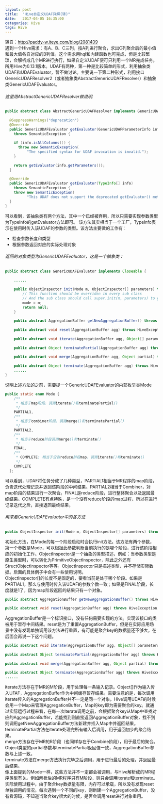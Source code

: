 ```yaml
---
layout: post
title:  "Hive自定义UDAF详解(转)"
date:   2017-04-05 16:35:00
categories: Hive
tags: Hive
---
```

转自：http://paddy-w.iteye.com/blog/2081409
<br>遇到一个Hive需求：有A、B、C三列，按A列进行聚合，求出C列聚合后的最小值和最大值各自对应的B列值。这个需求用hql和内建函数也可完成，但是比较繁琐，会解析成几个MR进行执行，如果自定义UDAF便可只利用一个MR完成任务。
所用Hive为0.13.1版本。UDAF有两种，第一种是比较简单的形式，利用抽象类UDAF和UDAFEvaluator，暂不做讨论。主要说一下第二种形式，利用接口GenericUDAFResolver2（或者抽象类AbstractGenericUDAFResolver）和抽象类GenericUDAFEvaluator。
###### 这里用AbstractGenericUDAFResolver做说明.
``` java
public abstract class AbstractGenericUDAFResolver implements GenericUDAFResolver2 {  
  
  @SuppressWarnings("deprecation")  
  @Override  
  public GenericUDAFEvaluator getEvaluator(GenericUDAFParameterInfo info)  
    throws SemanticException {  
  
    if (info.isAllColumns()) {  
      throw new SemanticException(  
          "The specified syntax for UDAF invocation is invalid.");  
    }  
  
    return getEvaluator(info.getParameters());  
  }  
  
  @Override  
  public GenericUDAFEvaluator getEvaluator(TypeInfo[] info)   
    throws SemanticException {  
    throw new SemanticException(  
          "This UDAF does not support the deprecated getEvaluator() method.");  
  }  
}  

```
可以看到，该抽象类有两个方法，其中一个已经被弃用，所以只需要实现参数类型为TypeInfo的getEvaluator方法即可。 
该方法其实相当于一个工厂，TypeInfo表示在使用时传入该UDAF的参数的类型。该方法主要做的工作有：
* 检查参数长度和类型
* 根据参数返回对应的实际处理对象

###### 返回的对象类型为GenericUDAFEvaluator，这是一个抽象类： 
``` java
public abstract class GenericUDAFEvaluator implements Closeable {  
  
    ......  
  
    public ObjectInspector init(Mode m, ObjectInspector[] parameters) throws HiveException {  
        // This function should be overriden in every sub class  
        // And the sub class should call super.init(m, parameters) to get mode set.  
        mode = m;  
        return null;  
    }  
  
    public abstract AggregationBuffer getNewAggregationBuffer() throws HiveException;  
  
    public abstract void reset(AggregationBuffer agg) throws HiveException;  
  
    public abstract void iterate(AggregationBuffer agg, Object[] parameters) throws HiveException;  
  
    public abstract Object terminatePartial(AggregationBuffer agg) throws HiveException;  
  
    public abstract void merge(AggregationBuffer agg, Object partial) throws HiveException;  
  
    public abstract Object terminate(AggregationBuffer agg) throws HiveException;  
    ......  
}  
```
说明上述方法的之前，需要提一个GenericUDAFEvaluator的内部枚举类Mode 
``` java
public static enum Mode {  
    /** 
     * 相当于map阶段，调用iterate()和terminatePartial() 
     */  
    PARTIAL1,  
    /** 
     * 相当于combiner阶段，调用merge()和terminatePartial() 
     */  
    PARTIAL2,  
    /** 
     * 相当于reduce阶段调用merge()和terminate() 
     */  
    FINAL,  
    /** 
     * COMPLETE: 相当于没有reduce阶段map，调用iterate()和terminate() 
     */  
    COMPLETE  
  };  
```
可以看到，UDAF将任务分成了几种类型，PARTIAL1相当于MR程序的map阶段，负责迭代处理记录并返回该阶段的中间结果。PARTIAL2相当于Combiner，对map阶段的结果进行一次聚合。FINAL是reduce阶段，进行整体聚合以及返回最终结果。COMPLETE有点特殊，是一个没有reduce阶段的map过程，所以在进行记录迭代之后，直接返回最终结果。 
###### 再来看GenericUDAFEvaluator中的各方法
``` java
public ObjectInspector init(Mode m, ObjectInspector[] parameters) throws HiveException {...} 
```
初始化方法，在Mode的每一个阶段启动时会执行init方法。该方法有两个参数，第一个参数是Mode，可以根据此参数判断当前执行的是哪个阶段，进行该阶段相应的初始化工作。ObjectInspector是一个抽象的类型描述，例如：当参数类型是原生类型时，可以转化为PrimitiveObjectInspector，除此之外还有StructObjectInspector等等。ObjectInspector只是描述类型，并不存储实际数据。后面的具体例子中会有一些使用说明。 
<br>ObjectInspector[]的长度不是固定的，要看当前是处于哪个阶段。如果是PARTIAL1，那么与使用时传入该UDAF的参数个数一致；如果是FINAL阶段，长度就是1了，因为map阶段返回的结果只有一个对象。
``` java
public abstract AggregationBuffer getNewAggregationBuffer() throws HiveException;  
  
public abstract void reset(AggregationBuffer agg) throws HiveException;
```
AggregationBuffer是一个标识接口，没有任何需要实现的方法。实现该接口的类被用于暂存中间结果。reset是为了重置AggregationBuffer，但是在实际应用场景中没有发现单独调用该方法进行重置，有可能是聚合key的数据量还不够大，在后面会再说一下这个问题。 
``` java
public abstract void iterate(AggregationBuffer agg, Object[] parameters) throws HiveException;  
  
public abstract Object terminatePartial(AggregationBuffer agg) throws HiveException;  
  
public abstract void merge(AggregationBuffer agg, Object partial) throws HiveException;  
  
public abstract Object terminate(AggregationBuffer agg) throws HiveException;  
......  
```
iterate方法存在于MR的M阶段，用于处理每一条输入记录。Object[]作为输入传入UFAF，AggregationBuffer作为中间缓存暂存结果。需要注意的是，每次调用iterate传入的AggregationBuffer并不一定是同一个对象。Hive调用UDAF的时候会用一个Map来管理AggregationBuffer，Map的key即为需要聚合的key。就通过实际运行过程来看，在每一次iterate调用之前，会根据聚合key从Map中查找对应的AggregationBuffer，若能找到则直接返回AggregationBuffer对象，找不到则调用getNewAggregationBuffer方法新建并插入Map中并返回结果。 
<br>terminatePartial方法在iterate处理完所有输入后调用，用于返回初步的聚合结果。 
<br>merge方法存在于MR的R阶段（也同样存在于Combine阶段），用于最后的聚合。Object类型的partial参数与terminatePartial返回值一致，AggregationBuffer参数与上述一致。 
<br>terminate方法在merge方法执行完毕之后调用，用于进行最后的处理，并返回最后结果。 
<br>像上面提到的Mode一样，这些方法并不一定都会被调用，与Hive解析成的MR程序类型有关。例如解析后的MR程序只有M阶段，则只会调用iterate和terminate。实际使用过程中，由于聚合key数据量有限，内存可以承载，所以没有发现reset单独调用的情况。每次遇到一个不同的key，则新建一个AggregationBuffer，没有看源码，不知道当聚合key很大的时候，是否会调用reset进行对象重用。
